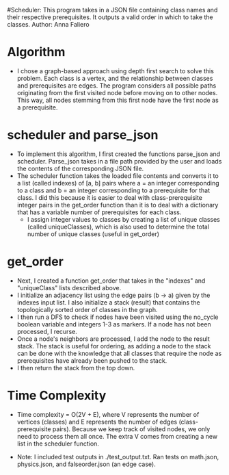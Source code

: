 #Scheduler: This program takes in a JSON file containing class names and their respective prerequisites. It outputs a valid order in which to take the classes.
Author: Anna Faliero 

# Algorithm 
* I chose a graph-based approach using depth first search to solve this problem. Each class is a vertex, and the relationship between classes and prerequisites are edges. The program considers all possible paths originating from the first visited node before moving on to other nodes. This way, all nodes stemming from this first node have the first node as a prerequisite. 

# scheduler and parse_json
* To implement this algorithm, I first created the functions parse_json and scheduler. Parse_json takes in a file path provided by the user and loads the contents of the corresponding JSON file. 
* The scheduler function takes the loaded file contents and converts it to a list (called indexes) of [a, b] pairs where a = an integer corresponding to a class and b = an integer corresponding to a prerequisite for that class. I did this because it is easier to deal with class-prerequisite integer pairs in the get_order function than it is to deal with a dictionary that has a variable number of prerequisites for each class.
    * I assign integer values to classes by creating a list of unique classes (called uniqueClasses), which is also used to determine the total number of unique classes (useful in get_order)

# get_order
* Next, I created a function get_order that takes in the "indexes" and "uniqueClass" lists described above. 
* I initialize an adjacency list using the edge pairs (b -> a) given by the indexes input list. I also initialize a stack (result) that contains the topologically sorted order of classes in the graph. 
* I then run a DFS to check if nodes have been visited using the no_cycle boolean variable and integers 1-3 as markers. If a node has not been processed, I recurse. 
* Once a node's neighbors are processed, I add the node to the result stack. The stack is useful for ordering, as adding a node to the stack can be done with the knowledge that all classes that require the node as prerequisites have already been pushed to the stack. 
* I then return the stack from the top down. 

# Time Complexity 
* Time complexity = O(2V + E), where V represents the number of vertices (classes) and E represents the number of edges (class-prerequisite pairs). Because we keep track of visited nodes, we only need to process them all once. The extra V comes from creating a new list in the scheduler function. 

* Note: I included test outputs in ./test_output.txt. Ran tests on math.json, physics.json, and falseorder.json (an edge case).
